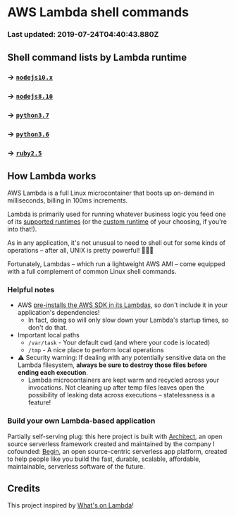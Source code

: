 # AWS Lambda shell commands
### Last updated: 2019-07-24T04:40:43.880Z


## Shell command lists by Lambda runtime

### → [`nodejs10.x`](./_nodejs10.x.md)
### → [`nodejs8.10`](./_nodejs8.10.md)
### → [`python3.7`](./_python3.7.md)
### → [`python3.6`](./_python3.6.md)
### → [`ruby2.5`](./_ruby2.5.md)


## How Lambda works

AWS Lambda is a full Linux microcontainer that boots up on-demand in milliseconds, billing in 100ms increments.

Lambda is primarily used for running whatever business logic you feed one of its [supported runtimes](https://docs.aws.amazon.com/lambda/latest/dg/lambda-runtimes.html) (or the [custom runtime](https://docs.aws.amazon.com/lambda/latest/dg/runtimes-custom.html) of your choosing, if you're into that!).

As in any application, it's not unusual to need to shell out for some kinds of operations – after all, UNIX is pretty powerful! 🏋🏽‍♀️

Fortunately, Lambdas – which run a lightweight AWS AMI – come equipped with a full complement of common Linux shell commands.


### Helpful notes

- AWS [pre-installs the AWS SDK in its Lambdas](https://docs.aws.amazon.com/lambda/latest/dg/current-supported-versions.html), so don't include it in your application's dependencies!
  - In fact, doing so will only slow down your Lambda's startup times, so don't do that.
- Important local paths
  - `/var/task` - Your default cwd (and where your code is located)
  - `/tmp` - A nice place to perform local operations
- ⚠️ Security warning: If dealing with any potentially sensitive data on the Lambda filesystem, **always be sure to destroy those files before ending each execution**.
  - Lambda microcontainers are kept warm and recycled across your invocations. Not cleaning up after temp files leaves open the possibility of leaking data across executions – statelessness is a feature!


### Build your own Lambda-based application

Partially self-serving plug: this here project is built with [Architect](https://arc.codes), an open source serverless framework created and maintained by the company I cofounded: [Begin](https://begin.com), an open source-centric serverless app platform, created to help people like you build the fast, durable, scalable, affordable, maintainable, serverless software of the future.


## Credits

This project inspired by [What's on Lambda](https://github.com/mbrock/whats-on-lambda)!
